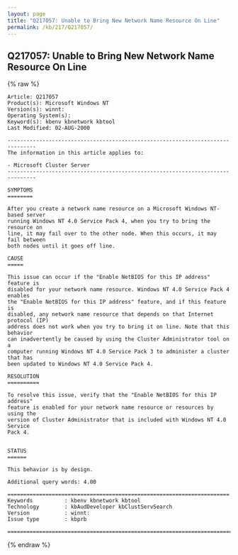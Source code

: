 ```yaml
---
layout: page
title: "Q217057: Unable to Bring New Network Name Resource On Line"
permalink: /kb/217/Q217057/
---
```


## Q217057: Unable to Bring New Network Name Resource On Line

{% raw %}

	Article: Q217057
	Product(s): Microsoft Windows NT
	Version(s): winnt:
	Operating System(s): 
	Keyword(s): kbenv kbnetwork kbtool
	Last Modified: 02-AUG-2000
	
	-------------------------------------------------------------------------------
	The information in this article applies to:
	
	- Microsoft Cluster Server 
	-------------------------------------------------------------------------------
	
	SYMPTOMS
	========
	
	After you create a network name resource on a Microsoft Windows NT-based server
	running Windows NT 4.0 Service Pack 4, when you try to bring the resource on
	line, it may fail over to the other node. When this occurs, it may fail between
	both nodes until it goes off line.
	
	CAUSE
	=====
	
	This issue can occur if the "Enable NetBIOS for this IP address" feature is
	disabled for your network name resource. Windows NT 4.0 Service Pack 4 enables
	the "Enable NetBIOS for this IP address" feature, and if this feature is
	disabled, any network name resource that depends on that Internet protocol (IP)
	address does not work when you try to bring it on line. Note that this behavior
	can inadvertently be caused by using the Cluster Administrator tool on a
	computer running Windows NT 4.0 Service Pack 3 to administer a cluster that has
	been updated to Windows NT 4.0 Service Pack 4.
	
	RESOLUTION
	==========
	
	To resolve this issue, verify that the "Enable NetBIOS for this IP address"
	feature is enabled for your network name resource or resources by using the
	version of Cluster Administrator that is included with Windows NT 4.0 Service
	Pack 4.
	
	
	STATUS
	======
	
	This behavior is by design.
	
	Additional query words: 4.00
	
	======================================================================
	Keywords          : kbenv kbnetwork kbtool 
	Technology        : kbAudDeveloper kbClustServSearch
	Version           : winnt:
	Issue type        : kbprb
	
	=============================================================================
	

{% endraw %}
